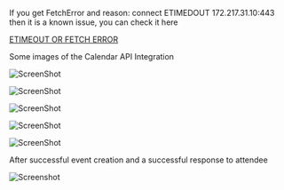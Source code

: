 If you get FetchError and reason: connect ETIMEDOUT 172.217.31.10:443 then it is a known issue, you can check it here

[ETIMEOUT OR FETCH ERROR](https://github.com/googleapis/google-auth-library-nodejs/issues/283)

Some images of the Calendar API Integration

![ScreenShot](https://i.imgur.com/WKF8tqd.png)

![ScreenShot](https://i.imgur.com/D81ogwx.png)

![ScreenShot](https://i.imgur.com/bNQPhZA.png)

![ScreenShot](https://i.imgur.com/D8ajzkp.png)

![ScreenShot](https://i.imgur.com/UZHHrZs.png)

After successful event creation and a successful response to attendee

![Screenshot](https://i.imgur.com/gIqmf5S.png)
